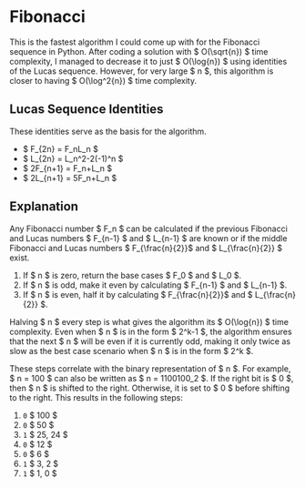 # Fibonacci

This is the fastest algorithm I could come up with for the Fibonacci sequence in Python. After coding a solution with $ O(\sqrt{n}) $ time complexity, I managed to decrease it to just $ O(\log{n}) $ using identities of the Lucas sequence. However, for very large $ n $, this algorithm is closer to having $ O(\log^2{n}) $ time complexity.

## Lucas Sequence Identities

These identities serve as the basis for the algorithm.

- $ F_{2n} = F_nL_n $
- $ L_{2n} = L_n^2-2(-1)^n $
- $ 2F_{n+1} = F_n+L_n $
- $ 2L_{n+1} = 5F_n+L_n $

## Explanation

Any Fibonacci number $ F_n $ can be calculated if the previous Fibonacci and Lucas numbers $ F_{n-1} $ and $ L_{n-1} $ are known or if the middle Fibonacci and Lucas numbers $ F_{\frac{n}{2}}$ and $ L_{\frac{n}{2}} $ exist. 

1. If $ n $ is zero, return the base cases $ F_0 $ and $ L_0 $.
2. If $ n $ is odd, make it even by calculating $ F_{n-1} $ and $ L_{n-1} $.
3. If $ n $ is even, half it by calculating $ F_{\frac{n}{2}}$ and $ L_{\frac{n}{2}} $.

Halving $ n $ every step is what gives the algorithm its $ O(\log{n}) $ time complexity. Even when $ n $ is in the form $ 2^k-1 $, the algorithm ensures that the next $ n $ will be even if it is currently odd, making it only twice as slow as the best case scenario when $ n $ is in the form $ 2^k $.

These steps correlate with the binary representation of $ n $. For example, $ n = 100 $ can also be written as $ n = 1100100_2 $. If the right bit is $ 0 $, then $ n $ is shifted to the right. Otherwise, it is set to $ 0 $ before shifting to the right. This results in the following steps:
1. `0` $ 100 $
2. `0` $ 50 $
3. `1` $ 25, 24 $
4. `0` $ 12 $
5. `0` $ 6 $
6. `1` $ 3, 2 $
7. `1` $ 1, 0 $
